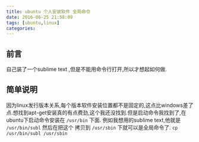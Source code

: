 ```yaml
---
title: ubuntu 个人安装软件 全局命令
date: 2016-06-25 21:58:09
tags: [ubuntu,linux]
categories:
---
```


## 前言
  自己装了一个sublime text ,但是不能用命令行打开,所以才想起如何做.
  
## 简单说明
  因为linux发行版本关系,每个版本软件安装位置都不是固定的,这点比windows差了点.想找到apt-get安装真的有点费劲,这个我还没找到.但是启动命令我找到了,在ubuntu下启动命令安装在 `/usr/bin` 下面. 例如我想用的sublime text,他就是 `/usr/bin/subl`  然后在把这个 拷贝到 `/usr/sbin` 下就可以是全局命令了.
`cp /usr/bin/subl /usr/sbin`  
